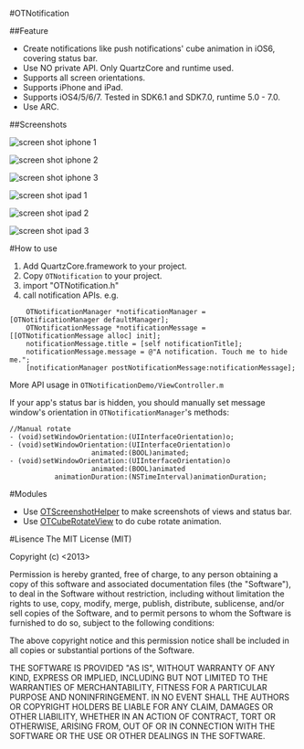 #OTNotification

##Feature

*  Create notifications like push notifications' cube animation in iOS6, covering status bar.  
*  Use NO private API. Only QuartzCore and runtime used.  
*  Supports all screen orientations.
*  Supports iPhone and iPad.
*  Supports iOS4/5/6/7. Tested in SDK6.1 and SDK7.0, runtime 5.0 - 7.0.
*  Use ARC.

##Screenshots

![screen shot iphone 1](https://raw.github.com/OpenFibers/OTNotification/master/ScreenShots/screenshot-iphone1.png)

![screen shot iphone 2](https://raw.github.com/OpenFibers/OTNotification/master/ScreenShots/screenshot-iphone2.png)

![screen shot iphone 3](https://raw.github.com/OpenFibers/OTNotification/master/ScreenShots/screenshot-iphone3.png)

![screen shot ipad 1](https://raw.github.com/OpenFibers/OTNotification/master/ScreenShots/screenshot-ipad1.png)

![screen shot ipad 2](https://raw.github.com/OpenFibers/OTNotification/master/ScreenShots/screenshot-ipad2.png)

![screen shot ipad 3](https://raw.github.com/OpenFibers/OTNotification/master/ScreenShots/screenshot-ipad3.png)


#How to use
1. Add QuartzCore.framework to your project.
2. Copy `OTNotification` to your project.
3. import "OTNotification.h"
4. call notification APIs. e.g.

```
    OTNotificationManager *notificationManager = [OTNotificationManager defaultManager];
    OTNotificationMessage *notificationMessage = [[OTNotificationMessage alloc] init];
    notificationMessage.title = [self notificationTitle];
    notificationMessage.message = @"A notification. Touch me to hide me.";
    [notificationManager postNotificationMessage:notificationMessage];
```

More API usage in `OTNotificationDemo/ViewController.m`

If your app's status bar is hidden, you should manually set message window's orientation in `OTNotificationManager`'s methods:

```
//Manual rotate
- (void)setWindowOrientation:(UIInterfaceOrientation)o;
- (void)setWindowOrientation:(UIInterfaceOrientation)o
                    animated:(BOOL)animated;
- (void)setWindowOrientation:(UIInterfaceOrientation)o
                    animated:(BOOL)animated
           animationDuration:(NSTimeInterval)animationDuration;
```

#Modules
*  Use [OTScreenshotHelper](https://github.com/OpenFibers/OTScreenshotHelper) to make screenshots of views and status bar.
*  Use [OTCubeRotateView](https://github.com/OpenFibers/OTCubeRotateView) to do cube rotate animation.

#Lisence
The MIT License (MIT)

Copyright (c) <2013> <OpenFibers>

Permission is hereby granted, free of charge, to any person obtaining a copy
of this software and associated documentation files (the "Software"), to deal
in the Software without restriction, including without limitation the rights
to use, copy, modify, merge, publish, distribute, sublicense, and/or sell
copies of the Software, and to permit persons to whom the Software is
furnished to do so, subject to the following conditions:

The above copyright notice and this permission notice shall be included in
all copies or substantial portions of the Software.

THE SOFTWARE IS PROVIDED "AS IS", WITHOUT WARRANTY OF ANY KIND, EXPRESS OR
IMPLIED, INCLUDING BUT NOT LIMITED TO THE WARRANTIES OF MERCHANTABILITY,
FITNESS FOR A PARTICULAR PURPOSE AND NONINFRINGEMENT. IN NO EVENT SHALL THE
AUTHORS OR COPYRIGHT HOLDERS BE LIABLE FOR ANY CLAIM, DAMAGES OR OTHER
LIABILITY, WHETHER IN AN ACTION OF CONTRACT, TORT OR OTHERWISE, ARISING FROM,
OUT OF OR IN CONNECTION WITH THE SOFTWARE OR THE USE OR OTHER DEALINGS IN
THE SOFTWARE.


